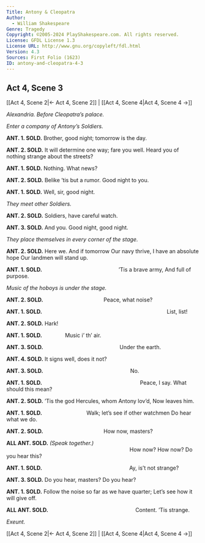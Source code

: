 ```yaml
---
Title: Antony & Cleopatra
Author: 
  - William Shakespeare
Genre: Tragedy
Copyright: ©2005-2024 PlayShakespeare.com. All rights reserved.
License: GFDL License 1.3
License URL: http://www.gnu.org/copyleft/fdl.html
Version: 4.3
Sources: First Folio (1623)
ID: antony-and-cleopatra-4-3
---
```


## Act 4, Scene 3
[[Act 4, Scene 2|← Act 4, Scene 2]] | [[Act 4, Scene 4|Act 4, Scene 4 →]]

*Alexandria. Before Cleopatra’s palace.*

*Enter a company of Antony’s Soldiers.*

**ANT. 1. SOLD.**
Brother, good night; tomorrow is the day.

**ANT. 2. SOLD.**
It will determine one way; fare you well.
Heard you of nothing strange about the streets?

**ANT. 1. SOLD.**
Nothing. What news?

**ANT. 2. SOLD.**
Belike ’tis but a rumor. Good night to you.

**ANT. 1. SOLD.**
Well, sir, good night.

*They meet other Soldiers.*

**ANT. 2. SOLD.**
Soldiers, have careful watch.

**ANT. 3. SOLD.**
And you. Good night, good night.

*They place themselves in every corner of the stage.*

**ANT. 2. SOLD.**
Here we. And if tomorrow
Our navy thrive, I have an absolute hope
Our landmen will stand up.

**ANT. 1. SOLD.**
              ’Tis a brave army,
And full of purpose.

*Music of the hoboys is under the stage.*

**ANT. 2. SOLD.**
           Peace, what noise?

**ANT. 1. SOLD.**
                       List, list!

**ANT. 2. SOLD.**
Hark!

**ANT. 1. SOLD.**
    Music i’ th’ air.

**ANT. 3. SOLD.**
              Under the earth.

**ANT. 4. SOLD.**
It signs well, does it not?

**ANT. 3. SOLD.**
                No.

**ANT. 1. SOLD.**
                  Peace, I say.
What should this mean?

**ANT. 2. SOLD.**
’Tis the god Hercules, whom Antony lov’d,
Now leaves him.

**ANT. 1. SOLD.**
        Walk; let’s see if other watchmen
Do hear what we do.

**ANT. 2. SOLD.**
           How now, masters?

**ALL ANT. SOLD.**
*(Speak together.)*
                       How now?
How now? Do you hear this?

**ANT. 1. SOLD.**
                Ay, is’t not strange?

**ANT. 3. SOLD.**
Do you hear, masters? Do you hear?

**ANT. 1. SOLD.**
Follow the noise so far as we have quarter;
Let’s see how it will give off.

**ALL ANT. SOLD.**
                Content. ’Tis strange.

*Exeunt.*

[[Act 4, Scene 2|← Act 4, Scene 2]] | [[Act 4, Scene 4|Act 4, Scene 4 →]]